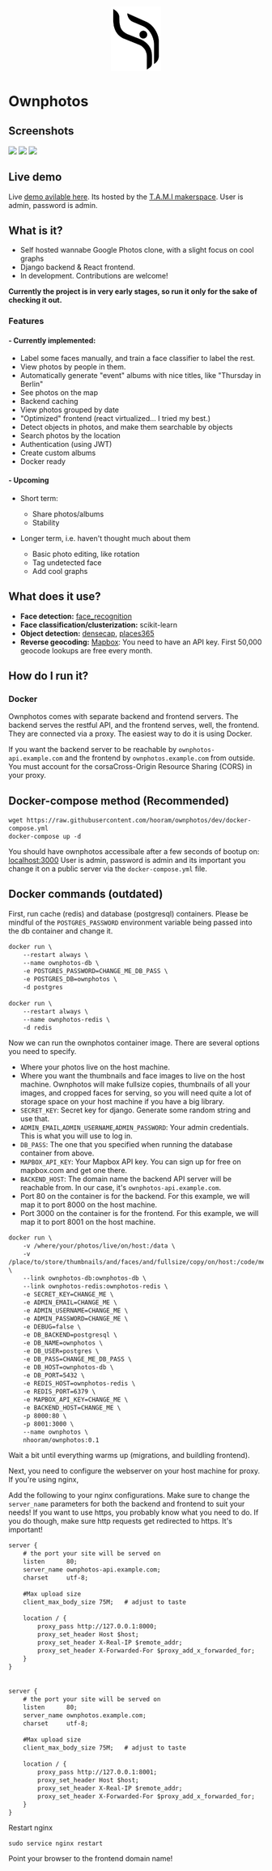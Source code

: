 <div style="text-align:center"><img width="100" src ="/screenshots/logo.png"/></div>

# Ownphotos

## Screenshots

![](https://github.com/hooram/ownphotos/blob/dev/screenshots/Screenshot_2018-11-27_14-56-21.png?raw=true)
![](https://github.com/hooram/ownphotos/blob/dev/screenshots/Screenshot_2018-11-27_14-57-50.png?raw=true)
![](https://github.com/hooram/ownphotos/blob/dev/screenshots/Screenshot_2018-11-27_15-01-49.png?raw=true)

## Live demo
Live [demo avilable here](http://ownphotos.gnethomelinux.com/).
Its hosted by the [T.A.M.I makerspace](http://telavivmakers.org/).
User is admin, password is admin.


## What is it?

- Self hosted wannabe Google Photos clone, with a slight focus on cool graphs
- Django backend & React frontend. 
- In development. Contributions are welcome!

**Currently the project is in very early stages, so run it only for the sake of checking it out.**

### Features

#### - Currently implemented:
  
  - Label some faces manually, and train a face classifier to label the rest.
  - View photos by people in them.
  - Automatically generate "event" albums with nice titles, like "Thursday in Berlin"
  - See photos on the map
  - Backend caching
  - View photos grouped by date
  - "Optimized" frontend (react virtualized... I tried my best.)
  - Detect objects in photos, and make them searchable by objects 
  - Search photos by the location 
  - Authentication (using JWT)
  - Create custom albums
  - Docker ready
  
#### - Upcoming

  - Short term:
    - Share photos/albums
    - Stability

  - Longer term, i.e. haven't thought much about them
    - Basic photo editing, like rotation
    - Tag undetected face
    - Add cool graphs




## What does it use?

- **Face detection:** [face_recognition](https://github.com/ageitgey/face_recognition) 
- **Face classification/clusterization:** scikit-learn
- **Object detection:** [densecap](https://github.com/jcjohnson/densecap), [places365](http://places.csail.mit.edu/)
- **Reverse geocoding:** [Mapbox](https://www.mapbox.com/): You need to have an API key. First 50,000 geocode lookups are free every month.


## How do I run it?

### Docker

Ownphotos comes with separate backend and frontend
servers. The backend serves the restful API, and the frontend serves, well,
the frontend. They are connected via a proxy.
The easiest way to do it is using Docker.

If you want the backend server to be reachable by
`ownphotos-api.example.com` and the frontend by `ownphotos.example.com` from
outside. You must account for the corsaCross-Origin Resource Sharing (CORS) in your proxy.

## Docker-compose method (Recommended)

```
wget https://raw.githubusercontent.com/hooram/ownphotos/dev/docker-compose.yml
docker-compose up -d
```

You should have ownphotos accessibale after a few seconds of bootup on: [localhost:3000](http://localhost:3000)
User is admin, password is admin and its important you change it on a public server via the ``docker-compose.yml`` file.

## Docker commands (outdated)

First, run cache (redis) and database (postgresql) containers. Please be mindful
of the `POSTGRES_PASSWORD` environment variable being passed into the db
container and change it.

```
docker run \ 
    --restart always \
    --name ownphotos-db \
    -e POSTGRES_PASSWORD=CHANGE_ME_DB_PASS \
    -e POSTGRES_DB=ownphotos \
    -d postgres

docker run \
    --restart always \
    --name ownphotos-redis \
    -d redis
```




Now we can run the ownphotos container image. There are
several options you need to specify.

- Where your photos live on the host machine.
- Where you want the thumbnails and face images to live on the host machine.
  Ownphotos will make fullsize copies, thumbnails of all your images, and cropped faces for serving, so you
  will need quite a lot of storage space on your host machine if you have a big library.
- `SECRET_KEY`: Secret key for django. Generate some random string and use that.
- `ADMIN_EMAIL`,`ADMIN_USERNAME`,`ADMIN_PASSWORD`: Your admin credentials. This is what you will use to log in.
- `DB_PASS`: The one that you specified when running the database container from above.
- `MAPBOX_API_KEY`: Your Mapbox API key. You can sign up for free on mapbox.com and get one there.
- `BACKEND_HOST`: The domain name the backend API server will be reachable from.
  In our case, it's `ownphotos-api.example.com`. 
- Port 80 on the container is for the backend. For this example, we will map it
  to port 8000 on the host machine.
- Port 3000 on the container is for the frontend. For this example, we will map
  it to port 8001 on the host machine.


```
docker run \
    -v /where/your/photos/live/on/host:/data \
    -v /place/to/store/thumbnails/and/faces/and/fullsize/copy/on/host:/code/media \
    --link ownphotos-db:ownphotos-db \
    --link ownphotos-redis:ownphotos-redis \
    -e SECRET_KEY=CHANGE_ME \
    -e ADMIN_EMAIL=CHANGE_ME \
    -e ADMIN_USERNAME=CHANGE_ME \
    -e ADMIN_PASSWORD=CHANGE_ME \
    -e DEBUG=false \
    -e DB_BACKEND=postgresql \
    -e DB_NAME=ownphotos \
    -e DB_USER=postgres \
    -e DB_PASS=CHANGE_ME_DB_PASS \
    -e DB_HOST=ownphotos-db \
    -e DB_PORT=5432 \
    -e REDIS_HOST=ownphotos-redis \
    -e REDIS_PORT=6379 \
    -e MAPBOX_API_KEY=CHANGE_ME \
    -e BACKEND_HOST=CHANGE_ME \
    -p 8000:80 \
    -p 8001:3000 \
    --name ownphotos \
    nhooram/ownphotos:0.1
```

Wait a bit until everything warms up (migrations, and buildling frontend).

Next, you need to configure the webserver on your host machine for proxy. If
you're using nginx, 

Add the following to your nginx configurations. Make sure to change the
`server_name` parameters for both the backend and frontend to suit your needs!
If you want to use https, you probably know what you need to do. If you do
though, make sure http requests get redirected to https. It's important!


```
server {
    # the port your site will be served on
    listen      80;
    server_name ownphotos-api.example.com;
    charset     utf-8;

    #Max upload size
    client_max_body_size 75M;   # adjust to taste

    location / {
        proxy_pass http://127.0.0.1:8000;
        proxy_set_header Host $host;
        proxy_set_header X-Real-IP $remote_addr;
        proxy_set_header X-Forwarded-For $proxy_add_x_forwarded_for;
    }
}


server {
    # the port your site will be served on
    listen      80;
    server_name ownphotos.example.com;
    charset     utf-8;

    #Max upload size
    client_max_body_size 75M;   # adjust to taste

    location / {
        proxy_pass http://127.0.0.1:8001;
        proxy_set_header Host $host;
        proxy_set_header X-Real-IP $remote_addr;
        proxy_set_header X-Forwarded-For $proxy_add_x_forwarded_for;
    }
}
```


Restart nginx

```
sudo service nginx restart
```

Point your browser to the frontend domain name!

